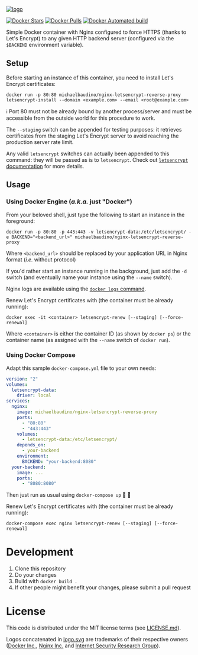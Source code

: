 [![logo](https://rawgit.com/michaelbaudino/nginx-letsencrypt-reverse-proxy/master/logo.svg)](https://github.com/michaelbaudino/nginx-letsencrypt-reverse-proxy)

[![Docker Stars](https://img.shields.io/docker/stars/michaelbaudino/nginx-letsencrypt-reverse-proxy.svg?style=flat-square)](https://hub.docker.com/r/michaelbaudino/nginx-letsencrypt-reverse-proxy/)
[![Docker Pulls](https://img.shields.io/docker/pulls/michaelbaudino/nginx-letsencrypt-reverse-proxy.svg?style=flat-square)](https://hub.docker.com/r/michaelbaudino/nginx-letsencrypt-reverse-proxy/)
[![Docker Automated build](https://img.shields.io/docker/automated/michaelbaudino/nginx-letsencrypt-reverse-proxy.svg?style=flat-square)](https://hub.docker.com/r/michaelbaudino/nginx-letsencrypt-reverse-proxy/)

Simple Docker container with Nginx configured to force HTTPS (thanks to Let's Encrypt) to any given HTTP backend server (configured via the `$BACKEND` environment variable).

## Setup

Before starting an instance of this container, you need to install Let's Encrypt certificates:
```
docker run -p 80:80 michaelbaudino/nginx-letsencrypt-reverse-proxy letsencrypt-install --domain <example.com> --email <root@example.com>
```

:information_source: Port 80 must not be already bound by another process/server and must be accessible from the outside world for this procedure to work.

The `--staging` switch can be appended for testing purposes: it retrieves certificates from the staging Let's Encrypt server to avoid reaching the production server rate limit.

Any valid `letsencrypt` switches can actually been appended to this command: they will be passed as is to `letsencrypt`. Check out [`letsencrypt` documentation](https://certbot.eff.org/docs/using.html) for more details.

## Usage

### Using Docker Engine (_a.k.a._ just "Docker")

From your beloved shell, just type the following to start an instance in the foreground:
```
docker run -p 80:80 -p 443:443 -v letsencrypt-data:/etc/letsencrypt/ -e BACKEND="<backend_url>" michaelbaudino/nginx-letsencrypt-reverse-proxy
```

Where `<backend_url>` should be replaced by your application URL in Nginx format (_i.e._ without protocol)

If you'd rather start an instance running in the background, just add the `-d` switch (and eventually name your instance using the `--name` switch).

Nginx logs are available using the [`docker logs` command](https://docs.docker.com/engine/reference/commandline/logs/).

Renew Let's Encrypt certificates with (the container must be already running):
```
docker exec -it <container> letsencrypt-renew [--staging] [--force-renewal]
```

Where `<container>` is either the container ID (as shown by `docker ps`) or the container name (as assigned with the `--name` switch of `docker run`).

### Using Docker Compose

Adapt this sample `docker-compose.yml` file to your own needs:
```yaml
version: "2"
volumes:
  letsencrypt-data:
    driver: local
services:
  nginx:
    image: michaelbaudino/nginx-letsencrypt-reverse-proxy
    ports:
      - "80:80"
      - "443:443"
    volumes:
      - letsencrypt-data:/etc/letsencrypt/
    depends_on:
      - your-backend
    environment:
      BACKEND: "your-backend:8080"
  your-backend:
    image: ...
    ports:
      - "8080:8080"
```

Then just run as usual using `docker-compose up` :tada: :whale:

Renew Let's Encrypt certificates with (the container must be already running):
```
docker-compose exec nginx letsencrypt-renew [--staging] [--force-renewal]
```

# Development

1. Clone this repository
2. Do your changes
3. Build with `docker build .`
4. If other people might benefit your changes, please submit a pull request

# License

This code is distributed under the MIT license terms (see [LICENSE.md](https://github.com/michaelbaudino/nginx-letsencrypt-reverse-proxy/blob/master/LICENSE.md)).

Logos concatenated in [logo.svg](https://github.com/michaelbaudino/nginx-letsencrypt-reverse-proxy/blob/master/logo.svg) are trademarks of their respective owners ([Docker Inc.](https://www.docker.com/company), [Nginx Inc.](https://www.nginx.com/company/) and [Internet Security Research Group](https://letsencrypt.org/)).
